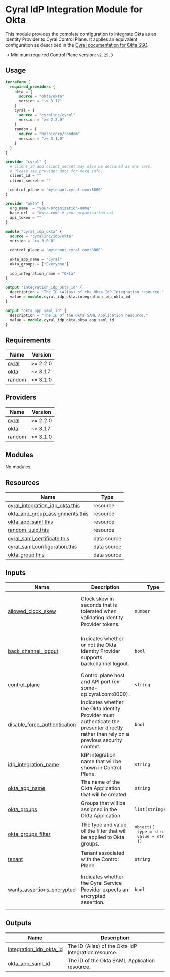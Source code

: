 # Cyral IdP Integration Module for Okta

This module provides the complete configuration to integrate Okta as an Identity Provider to Cyral Control Plane. It applies an equivalent configuration as described in the [Cyral documentation for Okta SSO](https://cyral.com/docs/sso/sso-okta/).

-> Minimum required Control Plane version: `v2.25.0`

## Usage

```terraform
terraform {
  required_providers {
    okta = {
      source = "okta/okta"
      version = "~> 3.17"
    }
    cyral = {
      source = "cyralinc/cyral"
      version = ">= 2.2.0"
    }
    random = {
      source = "hashicorp/random"
      version = ">= 3.1.0"
    }
  }
}

provider "cyral" {
  # client_id and client_secret may also be declared as env vars.
  # Please see provider docs for more info.
  client_id = ""
  client_secret = ""

  control_plane = "mytenant.cyral.com:8000"
}

provider "okta" {
  org_name  = "your-organization-name"
  base_url  = "okta.com" # your organization url
  api_token = ""
}

module "cyral_idp_okta" {
  source = "cyralinc/idp/okta"
  version = ">= 3.0.0"

  control_plane = "mytenant.cyral.com:8000"
  
  okta_app_name = "Cyral"
  okta_groups = ["Everyone"]
  
  idp_integration_name = "Okta"
}

output "integration_idp_okta_id" {
  description = "The ID (Alias) of the Okta IdP Integration resource."
  value = module.cyral_idp_okta.integration_idp_okta_id
}

output "okta_app_saml_id" {
  description = "The ID of the Okta SAML Application resource."
  value = module.cyral_idp_okta.okta_app_saml_id
}
```

## Requirements

| Name | Version |
|------|---------|
| <a name="requirement_cyral"></a> [cyral](#requirement\_cyral) | >= 2.2.0 |
| <a name="requirement_okta"></a> [okta](#requirement\_okta) | ~> 3.17 |
| <a name="requirement_random"></a> [random](#requirement\_random) | >= 3.1.0 |

## Providers

| Name | Version |
|------|---------|
| <a name="provider_cyral"></a> [cyral](#provider\_cyral) | >= 2.2.0 |
| <a name="provider_okta"></a> [okta](#provider\_okta) | ~> 3.17 |
| <a name="provider_random"></a> [random](#provider\_random) | >= 3.1.0 |

## Modules

No modules.

## Resources

| Name | Type |
|------|------|
| [cyral_integration_idp_okta.this](https://registry.terraform.io/providers/cyralinc/cyral/latest/docs/resources/integration_idp_okta) | resource |
| [okta_app_group_assignments.this](https://registry.terraform.io/providers/okta/okta/latest/docs/resources/app_group_assignments) | resource |
| [okta_app_saml.this](https://registry.terraform.io/providers/okta/okta/latest/docs/resources/app_saml) | resource |
| [random_uuid.this](https://registry.terraform.io/providers/hashicorp/random/latest/docs/resources/uuid) | resource |
| [cyral_saml_certificate.this](https://registry.terraform.io/providers/cyralinc/cyral/latest/docs/data-sources/saml_certificate) | data source |
| [cyral_saml_configuration.this](https://registry.terraform.io/providers/cyralinc/cyral/latest/docs/data-sources/saml_configuration) | data source |
| [okta_group.this](https://registry.terraform.io/providers/okta/okta/latest/docs/data-sources/group) | data source |

## Inputs

| Name | Description | Type | Default | Required |
|------|-------------|------|---------|:--------:|
| <a name="input_allowed_clock_skew"></a> [allowed\_clock\_skew](#input\_allowed\_clock\_skew) | Clock skew in seconds that is tolerated when validating Identity Provider tokens. | `number` | If not set, the default value will be retrieved from the Okta Application SAML metadata. | no |
| <a name="input_back_channel_logout"></a> [back\_channel\_logout](#input\_back\_channel\_logout) | Indicates whether or not the Okta Identity Provider supports backchannel logout. | `bool` | If not set, the default value will be retrieved from the Okta Application SAML metadata. | no |
| <a name="input_control_plane"></a> [control\_plane](#input\_control\_plane) | Control plane host and API port (ex: some-cp.cyral.com:8000). | `string` | n/a | yes |
| <a name="input_disable_force_authentication"></a> [disable\_force\_authentication](#input\_disable\_force\_authentication) | Indicates whether the Okta Identity Provider must authenticate the presenter directly rather than rely on a previous security context. | `bool` | If not set, the default value will be retrieved from the Okta Application SAML metadata. | no |
| <a name="input_idp_integration_name"></a> [idp\_integration\_name](#input\_idp\_integration\_name) | IdP integration name that will be shown in Control Plane. | `string` | n/a | yes |
| <a name="input_okta_app_name"></a> [okta\_app\_name](#input\_okta\_app\_name) | The name of the Okta Application that will be created. | `string` | n/a | yes |
| <a name="input_okta_groups"></a> [okta\_groups](#input\_okta\_groups) | Groups that will be assigned in the Okta Application. | `list(string)` | `[]` | no |
| <a name="input_okta_groups_filter"></a> [okta\_groups\_filter](#input\_okta\_groups\_filter) | The type and value of the filter that will be applied to Okta groups. | <pre>object({<br>    type = string<br>    value = string<br>  })</pre> | <pre>{<br>  "type": "REGEX",<br>  "value": ".*"<br>}</pre> | no |
| <a name="input_tenant"></a> [tenant](#input\_tenant) | Tenant associated with the Control Plane. | `string` | `"default"` | no |
| <a name="input_wants_assertions_encrypted"></a> [wants\_assertions\_encrypted](#input\_wants\_assertions\_encrypted) | Indicates whether the Cyral Service Provider expects an encrypted assertion. | `bool` | If not set, the default value will be retrieved from the Okta Application SAML metadata. | no |

## Outputs

| Name | Description |
|------|-------------|
| <a name="output_integration_idp_okta_id"></a> [integration\_idp\_okta\_id](#output\_integration\_idp\_okta\_id) | The ID (Alias) of the Okta IdP Integration resource. |
| <a name="output_okta_app_saml_id"></a> [okta\_app\_saml\_id](#output\_okta\_app\_saml\_id) | The ID of the Okta SAML Application resource. |
